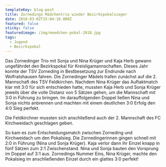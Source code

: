 ```yaml
---
templateKey: blog-post
title: Zornedings Mädchentrio wieder Bezirkspokalsieger
date: 2018-03-02T15:04:10.000Z
featured: false
sticky: false
featuredimage: /img/maedchen-pokal-2018.jpg
tags:
  - Jugend
  - Bezirkspokal
---
```

Das Zornedinger Trio mit Sonja und Nina Krüger und Kaja Herb gewann ungefährdet den Bezirkspokal für Kreisligamannschaften. Dieses Jahr konnte der TSV Zorneding in Bestbesetzung zur Endrunde nach Wolfratshausen fahren. Die Zornedinger Mädels trafen zunächst auf die 2. Mannschaft des TSV Feldkirchen. Nachdem Nina Krüger das Auftaktmatch klar mit 3:0 für sich entschieden hatte, mussten Kaja Herb und Sonja Krüger jeweils über die volle Distanz von 5 Sätzen gehen, um die Mannschaft mit 3:0 in Führung zu bringen. Im darauffolgenden Doppel ließen Nina und Sonja nichts anbrennen und machten mit einem deutlichen 3:0 Erfolg den 4:0 Sieg perfekt.

Die Feldkirchner mussten sich anschließend auch der 2. Mannschaft des FC Kirchweidach geschlagen geben.

So kam es zum Entscheidungsmatch zwischen Zorneding und Kirchweidach um den Pokalsieg. Die Zornedingerinnen gingen schnell mit 2:0 in Führung (Nina und Sonja Krüger). Kaja verlor dann ihr Einzel knapp in fünf Sätzen zum 2:1 Zwischenstand. Nina und Sonja bauten den Vorsprung im Doppel auf 3:1 aus. Zornedings Nummer Eins, Nina Krüger, machte den Pokalsieg im anschließenden Einzel durch ein glattes 3:0 perfekt!